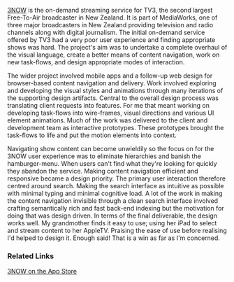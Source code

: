 [3NOW](http://www.3now.co.nz/) is the on-demand streaming service for TV3, the second largest Free-To-Air broadcaster in New Zealand.  It is part of MediaWorks, one of three major broadcasters in New Zealand providing television and radio channels along with digital journalism.  The initial on-demand service offered by TV3 had a very poor user experience and finding appropriate shows was hard. The project's aim was to undertake a complete overhaul of the visual language, create a better means of content navigation, work on new task-flows, and design appropriate modes of interaction.

The wider project involved mobile apps and a follow-up web design for browser-based content navigation and delivery. Work involved exploring and developing the visual styles and animations through many iterations of the supporting design artifacts. Central to the overall design process was translating client requests into features. For me that meant working on developing task-flows into wire-frames, visual directions and various UI element animations. Much of the work was delivered to the client and development team as interactive prototypes. These prototypes brought the task-flows to life and put the motion elements into context.

Navigating show content can become unwieldily so the focus on for the 3NOW user experience was to eliminate hierarchies and banish the hamburger-menu. When users can't find what they're looking for quickly they abandon the service. Making content navigation efficient and responsive became a design priority. The primary user interaction therefore centred around search. Making the search interface as intuitive as possible with minimal typing and minimal cognitive load. A lot of the work in making the content navigation invisible through a clean search interface involved crafting semantically rich and fast back-end indexing but the motivation for doing that was design driven. In terms of the final deliverable, the design works well. My grandmother finds it easy to use; using her iPad to select and stream content to her AppleTV. Praising the ease of use before realising I'd helped to design it. Enough said! That is a win as far as I'm concerned.

### Related Links

[3NOW on the App Store](https://itunes.apple.com/nz/app/3now/id713771599?mt=8)
